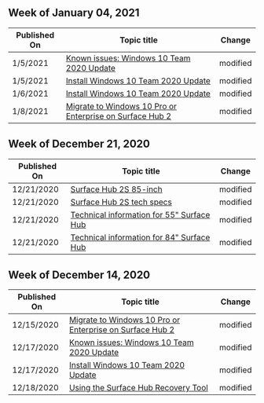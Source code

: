<!-- This file is generated automatically each week. Changes made to this file will be overwritten.-->



## Week of January 04, 2021


| Published On |Topic title | Change |
|------|------------|--------|
| 1/5/2021 | [Known issues: Windows 10 Team 2020 Update](/surface-hub/surface-hub-2020-team-update-known-issues) | modified |
| 1/5/2021 | [Install Windows 10 Team 2020 Update](/surface-hub/surface-hub-2020-update) | modified |
| 1/6/2021 | [Install Windows 10 Team 2020 Update](/surface-hub/surface-hub-2020-update) | modified |
| 1/8/2021 | [Migrate to Windows 10 Pro or Enterprise on Surface Hub 2](/surface-hub/surface-hub-2s-migrate-os) | modified |


## Week of December 21, 2020


| Published On |Topic title | Change |
|------|------------|--------|
| 12/21/2020 | [Surface Hub 2S 85-inch](/surface-hub/surface-hub-2s-85) | modified |
| 12/21/2020 | [Surface Hub 2S tech specs](/surface-hub/surface-hub-2s-techspecs) | modified |
| 12/21/2020 | [Technical information for 55" Surface Hub](/surface-hub/surface-hub-technical-55) | modified |
| 12/21/2020 | [Technical information for 84" Surface Hub](/surface-hub/surface-hub-technical-84) | modified |


## Week of December 14, 2020


| Published On |Topic title | Change |
|------|------------|--------|
| 12/15/2020 | [Migrate to Windows 10 Pro or Enterprise on Surface Hub 2](/surface-hub/surface-hub-2s-migrate-os) | modified |
| 12/17/2020 | [Known issues: Windows 10 Team 2020 Update](/surface-hub/surface-hub-2020-team-update-known-issues) | modified |
| 12/17/2020 | [Install Windows 10 Team 2020 Update](/surface-hub/surface-hub-2020-update) | modified |
| 12/18/2020 | [Using the Surface Hub Recovery Tool](/surface-hub/surface-hub-recovery-tool) | modified |
